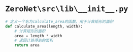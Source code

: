 # `ZeroNet\src\lib\__init__.py`

```py
# 定义一个名为calculate_area的函数，用于计算矩形的面积
def calculate_area(length, width):
    # 计算矩形的面积
    area = length * width
    # 返回计算得到的面积
    return area
```